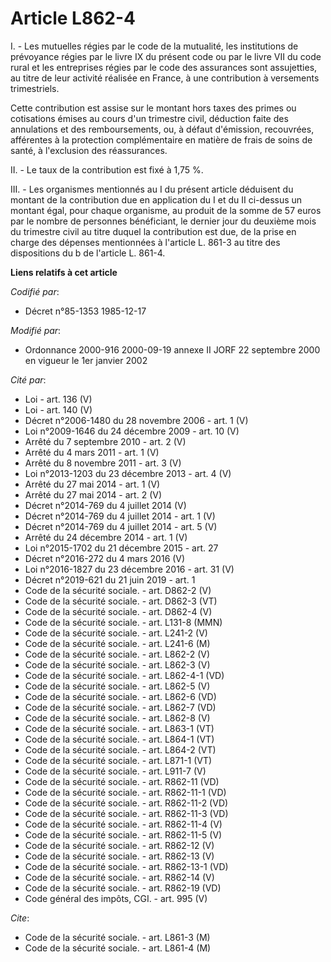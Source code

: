 # Article L862-4

I. - Les mutuelles régies par le code de la mutualité, les institutions de prévoyance régies par le livre IX du présent code
ou par le livre VII du code rural et les entreprises régies par le code des assurances sont assujetties, au titre de leur
activité réalisée en France, à une contribution à versements trimestriels.

Cette contribution est assise sur le montant hors taxes des primes ou cotisations émises au cours d'un trimestre civil,
déduction faite des annulations et des remboursements, ou, à défaut d'émission, recouvrées, afférentes à la protection
complémentaire en matière de frais de soins de santé, à l'exclusion des réassurances.

II. - Le taux de la contribution est fixé à 1,75 %.

III. - Les organismes mentionnés au I du présent article déduisent du montant de la contribution due en application du I et
du II ci-dessus un montant égal, pour chaque organisme, au produit de la somme de 57 euros par le nombre de personnes
bénéficiant, le dernier jour du deuxième mois du trimestre civil au titre duquel la contribution est due, de la prise en
charge des dépenses mentionnées à l'article L. 861-3 au titre des dispositions du b de l'article L. 861-4.

**Liens relatifs à cet article**

_Codifié par_:

  - Décret n°85-1353 1985-12-17

_Modifié par_:

  - Ordonnance 2000-916 2000-09-19 annexe II JORF 22 septembre 2000 en vigueur le 1er janvier 2002

_Cité par_:

  - Loi - art. 136 (V)
  - Loi - art. 140 (V)
  - Décret n°2006-1480 du 28 novembre 2006 - art. 1 (V)
  - Loi n°2009-1646 du 24 décembre 2009 - art. 10 (V)
  - Arrêté du 7 septembre 2010 - art. 2 (V)
  - Arrêté du 4 mars 2011 - art. 1 (V)
  - Arrêté du 8 novembre 2011 - art. 3 (V)
  - Loi n°2013-1203 du 23 décembre 2013 - art. 4 (V)
  - Arrêté du 27 mai 2014 - art. 1 (V)
  - Arrêté du 27 mai 2014 - art. 2 (V)
  - Décret n°2014-769 du 4 juillet 2014 (V)
  - Décret n°2014-769 du 4 juillet 2014 - art. 1 (V)
  - Décret n°2014-769 du 4 juillet 2014 - art. 5 (V)
  - Arrêté du 24 décembre 2014 - art. 1 (V)
  - Loi n°2015-1702 du 21 décembre 2015 - art. 27
  - Décret n°2016-272 du 4 mars 2016 (V)
  - Loi n°2016-1827 du 23 décembre 2016 - art. 31 (V)
  - Décret n°2019-621 du 21 juin 2019 - art. 1
  - Code de la sécurité sociale. - art. D862-2 (V)
  - Code de la sécurité sociale. - art. D862-3 (VT)
  - Code de la sécurité sociale. - art. D862-4 (V)
  - Code de la sécurité sociale. - art. L131-8 (MMN)
  - Code de la sécurité sociale. - art. L241-2 (V)
  - Code de la sécurité sociale. - art. L241-6 (M)
  - Code de la sécurité sociale. - art. L862-2 (V)
  - Code de la sécurité sociale. - art. L862-3 (V)
  - Code de la sécurité sociale. - art. L862-4-1 (VD)
  - Code de la sécurité sociale. - art. L862-5 (V)
  - Code de la sécurité sociale. - art. L862-6 (VD)
  - Code de la sécurité sociale. - art. L862-7 (VD)
  - Code de la sécurité sociale. - art. L862-8 (V)
  - Code de la sécurité sociale. - art. L863-1 (VT)
  - Code de la sécurité sociale. - art. L864-1 (VT)
  - Code de la sécurité sociale. - art. L864-2 (VT)
  - Code de la sécurité sociale. - art. L871-1 (VT)
  - Code de la sécurité sociale. - art. L911-7 (V)
  - Code de la sécurité sociale. - art. R862-11 (VD)
  - Code de la sécurité sociale. - art. R862-11-1 (VD)
  - Code de la sécurité sociale. - art. R862-11-2 (VD)
  - Code de la sécurité sociale. - art. R862-11-3 (VD)
  - Code de la sécurité sociale. - art. R862-11-4 (V)
  - Code de la sécurité sociale. - art. R862-11-5 (V)
  - Code de la sécurité sociale. - art. R862-12 (V)
  - Code de la sécurité sociale. - art. R862-13 (V)
  - Code de la sécurité sociale. - art. R862-13-1 (VD)
  - Code de la sécurité sociale. - art. R862-14 (V)
  - Code de la sécurité sociale. - art. R862-19 (VD)
  - Code général des impôts, CGI. - art. 995 (V)

_Cite_:

  - Code de la sécurité sociale. - art. L861-3 (M)
  - Code de la sécurité sociale. - art. L861-4 (M)
